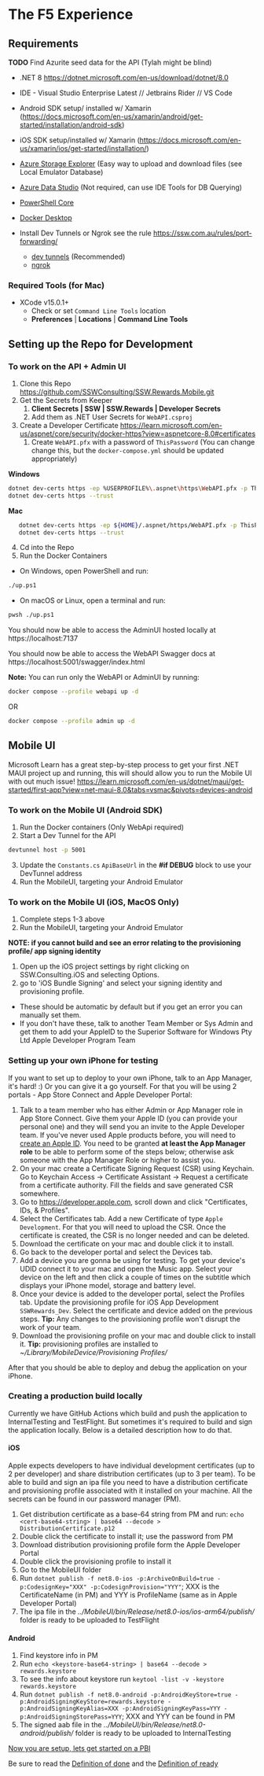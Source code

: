# The F5 Experience

## Requirements 
**TODO** Find Azurite seed data for the API (Tylah might be blind)

- .NET 8 https://dotnet.microsoft.com/en-us/download/dotnet/8.0
- IDE - Visual Studio Enterprise Latest // Jetbrains Rider // VS Code 
- Android SDK setup/ installed w/ Xamarin (https://docs.microsoft.com/en-us/xamarin/android/get-started/installation/android-sdk)
- iOS SDK setup/installed w/ Xamarin (https://docs.microsoft.com/en-us/xamarin/ios/get-started/installation/)
- [Azure Storage Explorer](https://azure.microsoft.com/en-us/features/storage-explorer/) (Easy way to upload and download files (see Local Emulator Database)
- [Azure Data Studio](https://azure.microsoft.com/en-us/products/data-studio/) (Not required, can use IDE Tools for DB Querying)
- [PowerShell Core](https://github.com/PowerShell/PowerShell)
- [Docker Desktop](https://docs.docker.com/desktop/)

- Install Dev Tunnels or Ngrok see the rule https://ssw.com.au/rules/port-forwarding/
  - [dev tunnels](https://learn.microsoft.com/en-us/azure/developer/dev-tunnels/get-started?tabs=macos) (Recommended)
  - [ngrok](https://ngrok.com/)

### Required Tools (for Mac)

- XCode v15.0.1+
  - Check or set `Command Line Tools` location
  - **Preferences** | **Locations** | **Command Line Tools**

## Setting up the Repo for Development
### To work on the API + Admin UI
1. Clone this Repo https://github.com/SSWConsulting/SSW.Rewards.Mobile.git
2. Get the Secrets from Keeper 
   1. **Client Secrets | SSW | SSW.Rewards | Developer Secrets**
   2. Add them as .NET User Secrets for `WebAPI.csproj`
3. Create a Developer Certificate https://learn.microsoft.com/en-us/aspnet/core/security/docker-https?view=aspnetcore-8.0#certificates
   1. Create `WebAPI.pfx` with a password of `ThisPassword` (You can change change this, but the `docker-compose.yml` should be updated appropriately)

**Windows**
```bash
dotnet dev-certs https -ep %USERPROFILE%\.aspnet\https\WebAPI.pfx -p ThisPassword
dotnet dev-certs https --trust
```

**Mac**
```bash
   dotnet dev-certs https -ep ${HOME}/.aspnet/https/WebAPI.pfx -p ThisPassword
   dotnet dev-certs https --trust
```


4. Cd into the Repo
5. Run the Docker Containers
* On Windows, open PowerShell and run:
 ```bash
 ./up.ps1
 ```
* On macOS or Linux, open a terminal and run:
```bash
pwsh ./up.ps1
```
  
You should now be able to access the AdminUI hosted locally at https://localhost:7137  
  
You should now be able to access the WebAPI Swagger docs at https://localhost:5001/swagger/index.html

**Note:** You can run only the WebAPI or AdminUI by running:
```bash
docker compose --profile webapi up -d
```
OR
```bash
docker compose --profile admin up -d
```

## Mobile UI

Microsoft Learn has a great step-by-step process to get your first .NET MAUI project up and running, this will should allow you to run the Mobile UI with out much issue! https://learn.microsoft.com/en-us/dotnet/maui/get-started/first-app?view=net-maui-8.0&tabs=vsmac&pivots=devices-android 

### To work on the Mobile UI (Android SDK)
1. Run the Docker containers (Only WebApi required)
2. Start a Dev Tunnel for the API
```bash
devtunnel host -p 5001
```
3. Update the `Constants.cs` `ApiBaseUrl` in the **#if DEBUG** block to use your DevTunnel address
4. Run the MobileUI, targeting your Android Emulator

### To work on the Mobile UI (iOS, MacOS Only)
1. Complete steps 1-3 above
2. Run the MobileUI, targeting your Android Emulator

**NOTE: if you cannot build and see an error relating to the provisioning profile/ app signing identity**

1. Open up the iOS project settings by right clicking on SSW.Consulting.iOS and selecting Options.
1. go to 'iOS Bundle Signing' and select your signing identity and provisioning profile.

- These should be automatic by default but if you get an error you can manually set them.
- If you don't have these, talk to another Team Member or Sys Admin and get them to add your AppleID to the Superior Software for Windows Pty Ltd
  Apple Developer Program Team

### Setting up your own iPhone for testing
If you want to set up to deploy to your own iPhone, talk to an App Manager, it's hard! :)
Or you can give it a go yourself. For that you will be using 2 portals - App Store Connect and Apple Developer Portal:
1. Talk to a team member who has either Admin or App Manager role in App Store Connect. Give them your Apple ID (you can provide your personal one) and they will send you an invite to the Apple Developer team. If you've never used Apple products before, you will need to [create an Apple ID](https://support.apple.com/en-au/108647). You need to be granted **at least the App Manager role** to be able to perform some of the steps below; otherwise ask someone with the App Manager Role or higher to assist you.
2. On your mac create a Certificate Signing Request (CSR) using Keychain. Go to Keychain Access -> Certificate Assistant -> Request a certificate from a certificate authority. Fill the fields and save generated CSR somewhere.
3. Go to https://developer.apple.com, scroll down and click "Certificates, IDs, & Profiles".
4. Select the Certificates tab. Add a new Certificate of type `Apple Development`. For that you will need to upload the CSR. Once the certificate is created, the CSR is no longer needed and can be deleted.
5. Download the certificate on your mac and double click it to install.
6. Go back to the developer portal and select the Devices tab.
7. Add a device you are gonna be using for testing. To get your device's UDID connect it to your mac and open the Music app. Select your device on the left and then click a couple of times on the subtitle which displays your iPhone model, storage and battery level.
8. Once your device is added to the developer portal, select the Profiles tab. Update the provisioning profile for iOS App Development `SSWRewards_Dev`. Select the certificate and device added on the previous steps. **Tip:** Any changes to the provisioning profile won't disrupt the work of your team.
9. Download the provisioning profile on your mac and double click to install it. **Tip:** provisioning profiles are installed to _~/Library/MobileDevice/Provisioning Profiles/_

After that you should be able to deploy and debug the application on your iPhone.

### Creating a production build locally
Currently we have GitHub Actions which build and push the application to InternalTesting and TestFlight. But sometimes it's required to build and sign the application locally.
Below is a detailed description how to do that.

#### iOS
Apple expects developers to have individual development certificates (up to 2 per developer) and share distribution certificates (up to 3 per team).
To be able to build and sign an ipa file you need to have a distribution certificate and provisioning profile associated with it installed on your machine.
All the secrets can be found in our password manager (PM).

1. Get distribution certificate as a base-64 string from PM and run: `echo <cert-base64-string> | base64 --decode > DistributionCertificate.p12`
2. Double click the certificate to install it; use the password from PM
3. Download distribution provisioning profile form the Apple Developer Portal
4. Double click the provisioning profile to install it
5. Go to the MobileUI folder
6. Run `dotnet publish -f net8.0-ios -p:ArchiveOnBuild=true -p:CodesignKey="XXX" -p:CodesignProvision="YYY"`; XXX is the CertificateName (in PM) and YYY is ProfileName (same as in Apple Developer Portal)
7. The ipa file in the _../MobileUI/bin/Release/net8.0-ios/ios-arm64/publish/_ folder is ready to be uploaded to TestFlight

#### Android
1. Find keystore info in PM
2. Run `echo <keystore-base64-string> | base64 --decode > rewards.keystore`
3. To see the info about keystore run `keytool -list -v -keystore rewards.keystore`
4. Run `dotnet publish -f net8.0-android -p:AndroidKeyStore=true -p:AndroidSigningKeyStore=rewards.keystore -p:AndroidSigningKeyAlias=XXX -p:AndroidSigningKeyPass=YYY -p:AndroidSigningStorePass=YYY`; XXX and YYY can be found in PM
5. The signed aab file in the _../MobileUI/bin/Release/net8.0-android/publish/_ folder is ready to be uploaded to InternalTesting


[Now you are setup, lets get started on a PBI](Definition-of-Ready.md)

Be sure to read the [Definition of done](Definition-of-Done.md) and the [Definition of ready](Definition-of-Ready.md)
